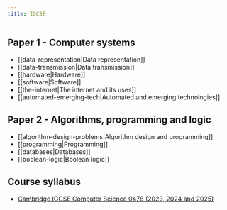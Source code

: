 ```yaml
---
title: IGCSE
---
```


## Paper 1 - Computer systems

- [[data-representation|Data representation]]
- [[data-transmission|Data transmission]]
- [[hardware|Hardware]]
- [[software|Software]]
- [[the-internet|The internet and its uses]]
- [[automated-emerging-tech|Automated and emerging technologies]]

## Paper 2 - Algorithms, programming and logic

- [[algorithm-design-problems|Algorithm design and programming]]
- [[programming|Programming]]
- [[databases|Databases]]
- [[boolean-logic|Boolean logic]]

## Course syllabus

- [Cambridge IGCSE Computer Science 0478 (2023, 2024 and 2025)](/assets/pdf/IGCSE%20Computer%20Science%20Syllabus.pdf)